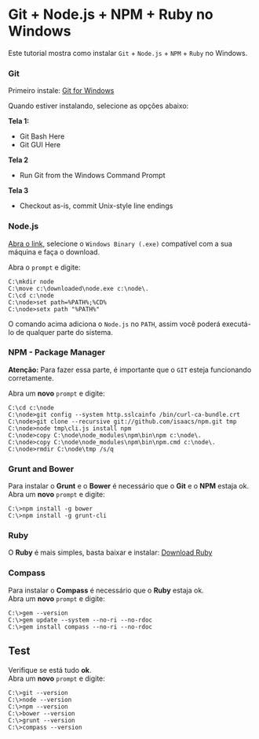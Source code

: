 Git + Node.js + NPM + Ruby no Windows
=====================================

Este tutorial mostra como instalar `Git` + `Node.js` + `NPM` + `Ruby` no Windows.

### Git

Primeiro instale: [Git for Windows](http://git-scm.com/download/win)

Quando estiver instalando, selecione as opções abaixo:

**Tela 1:**

- Git Bash Here
- Git GUI Here

**Tela 2**

- Run Git from the Windows Command Prompt

**Tela 3**

- Checkout as-is, commit Unix-style line endings

### Node.js

[Abra o link](http://nodejs.org/download/), selecione o `Windows Binary (.exe)` compatível com a sua máquina e faça o download.
   
Abra o `prompt` e digite:

    C:\mkdir node
    C:\move c:\downloaded\node.exe c:\node\.
    C:\cd c:\node
    C:\node>set path=%PATH%;%CD%
    C:\node>setx path "%PATH%"
    
O comando acima adiciona o `Node.js` no `PATH`, assim você poderá executá-lo de qualquer parte do sistema.

### NPM - Package Manager

**Atenção:** Para fazer essa parte, é importante que o `GIT` esteja funcionando corretamente.

Abra um **novo** `prompt` e digite:

    C:\cd c:\node
    C:\node>git config --system http.sslcainfo /bin/curl-ca-bundle.crt
    C:\node>git clone --recursive git://github.com/isaacs/npm.git tmp
    C:\node>node tmp\cli.js install npm
    C:\node>copy C:\node\node_modules\npm\bin\npm c:\node\.
    C:\node>copy C:\node\node_modules\npm\bin\npm.cmd c:\node\.
    C:\node>rmdir C:\node\tmp /s/q
    
### Grunt and Bower

Para instalar o **Grunt** e o **Bower** é necessário que o **Git** e o **NPM** estaja ok.  
Abra um **novo** `prompt` e digite:

    C:\>npm install -g bower
    C:\>npm install -g grunt-cli
    
### Ruby

O **Ruby** é mais simples, basta baixar e instalar: [Download Ruby](http://rubyinstaller.org/downloads/)

### Compass

Para instalar o **Compass** é necessário que o **Ruby** estaja ok.  
Abra um **novo** `prompt` e digite:

    C:\>gem --version
    C:\>gem update --system --no-ri --no-rdoc
    C:\>gem install compass --no-ri --no-rdoc
    
## Test

Verifique se está tudo **ok**.  
Abra um **novo** `prompt` e digite:

    C:\>git --version
    C:\>node --version
    C:\>npm --version
    C:\>bower --version
    C:\>grunt --version
    C:\>compass --version
